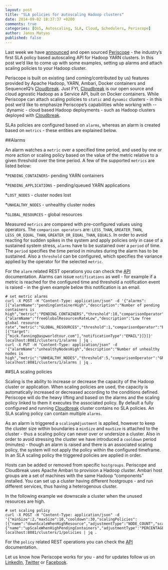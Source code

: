 ```yaml
---
layout: post
title: "SLA policies for autoscaling Hadoop clusters"
date: 2014-09-02 18:37:37 +0200
comments: true
categories: [QoS, Autoscaling, SLA, Cloud, Schedulers, Periscope]
author: Janos Matyas
published: false
---
```


Last week we have [announced](http://blog.sequenceiq.com/blog/2014/08/27/announcing-periscope/) and open sourced [Periscope](http://sequenceiq.com/periscope/) - the industry’s first SLA policy based autoscaling API for Hadoop YARN clusters. In this post we’d like to come up with some examples, setting up alarms and attach scaling policies to your Hadoop cluster.

Periscope is built on existing (and coming/contributed by us) features provided by Apache Hadoop, YARN, Ambari, Docker containers and SequenceIQ’s [Cloudbreak](http://sequenceiq.com/cloudbreak/). Just FYI, [Cloudbreak](http://sequenceiq.com/cloudbreak/) is our open source and cloud agnostic Hadoop as a Service API, built on Docker containers. While Periscope can attach scaling policies to `static` and `dynamic` clusters - in this post we’d like to emphasize Periscope’s capabilities while working with -- `dynamic - cloud based Hadoop deployments  - such as Hadoop clusters deployed with [Cloudbreak](http://sequenceiq.com/cloudbreak/).

SLAs policies are configured based on `alarms`, whereas an alarm is created based on `metrics` - these entities are explained below. 

##Alarms 

An alarm watches a `metric` over a specified time period, and used by one or more action or scaling policy based on the value of the metric relative to a given threshold over the time period. A few of the supported `metrics` are listed below:

*`PENDING_CONTAINERS`- pending YARN containers

*`PENDING_APPLICATIONS` - pending/queued YARN applications

*`LOST_NODES` - cluster nodes lost

*`UNHEALTHY_NODES` - unhealthy cluster nodes

*`GLOBAL_RESOURCES` - global resources 

<!--more-->

Measured `metrics` are compared with pre-configured values using operators. The `comparison operators` are: `LESS_THAN`, `GREATER_THAN`, `LESS_OR_EQUAL_THAN`, `GREATER_OR_EQUAL_THAN`, `EQUALS`.
In order to avoid reacting for sudden spikes in the system and apply policies only in case of a sustained system stress, `alarms` have to be sustained over a `period` of time.  The `period` specifies the time period in minutes during the alarm has to be sustained. Also a `threshold` can be configured, which specifies the variance applied by the operator for the selected `metric`.

For the `alarm` related REST operations you can check the [API](http://docs.periscope.apiary.io/reference/alarms) documentation. Alarms can issue `notifications` as well - for example if a metric is reached for the configured time and threshold a notification event is raised - in the given example below this notification is an email.

```
# set metric alarms
curl -X POST -H "Content-Type: application/json" -d '{"alarms":[{"alarmName":"pendingContainerHigh","description":"Number of pending containers is high","metric":"PENDING_CONTAINERS","threshold":10,"comparisonOperator":"GREATER_THAN","period":1},{"alarmName":"freeGlobalResourcesRateLow","description":"Low free global resource rate","metric":"GLOBAL_RESOURCES","threshold":1,"comparisonOperator":"EQUALS","period":1,"notifications":[{"target":[“mick.fanning@aspworldtour.com"],"notificationType":"EMAIL"}]}]}' localhost:8081/clusters/1/alarms | jq .
curl -X PUT -H "Content-Type: application/json" -d '{"alarmName":"unhealthyNodesHigh","description":"Number of unhealthy nodes is high","metric":"UNHEALTHY_NODES","threshold":5,"comparisonOperator":"GREATER_OR_EQUAL_THAN","period":5}' localhost:8081/clusters/1/alarms | jq .
```

##SLA scaling policies

Scaling is the ability to increase or decrease the capacity of the Hadoop cluster or application.  When scaling policies are used, the capacity is automatically increased or decreased according to the conditions defined.
Periscope will do the heavy lifting and based on the alarms and the scaling policy linked to them it executes the associated policy. By default a fully configured and running [Cloudbreak](https://cloudbreak.sequenceiq.com/) cluster contains no SLA policies.  An SLA scaling policy can contain multiple `alarms`. 

As an alarm is triggered a `scalingAdjustment` is applied, however to keep the cluster size within boundaries a `minSize` and `maxSize` is attached to the cluster - thus a scaling policy can never over or undersize a cluster. Also in order to avoid stressing the cluster we have introduced a `cooldown` period (minutes) - though an alarm is raised and there is an associated scaling policy, the system will not apply the policy within the configured timeframe. In an SLA scaling policy the triggered policies are applied in order. 

Hosts can be added or removed from specific `hostgroups`. Periscope and Cloudbreak uses Apache Ambari to provision a Hadoop cluster. Ambari host groups are a set of machines with the same Hadoop “components” installed. You can set up a cluster having different hostgroups - and run different services, thus having a heterogenous cluster. 

In the following example we downscale a cluster when the unused resources are high.

```
# set scaling policy
curl -X POST -H "Content-Type: application/json" -d '{"minSize":2,"maxSize":10,"cooldown":30,"scalingPolicies":[{"name":"downScaleWhenHighResource","adjustmentType":"NODE_COUNT","scalingAdjustment":2,"hostGroup":"slave_1","alarmId":"101"},{"name":"upScaleWhenHighPendingContainers","adjustmentType":"PERCENTAGE","scalingAdjustment":40,"hostGroup":"slave_1","alarmId":"100"}]}' localhost:8081/clusters/1/policies | jq .
```

For the `policy` related REST operations you can check the [API](http://docs.periscope.apiary.io/reference/scaling-policy) documentation. 

Let us know how Periscope works for you - and for updates follow us on [LinkedIn](https://www.linkedin.com/company/sequenceiq/), [Twitter](https://twitter.com/sequenceiq) or [Facebook](https://www.facebook.com/sequenceiq).


